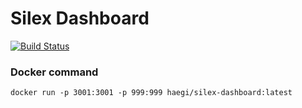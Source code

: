 # Silex Dashboard   
[![Build Status](https://api.travis-ci.org/Haegi/silex-dashboard.svg?branch=master)](https://travis-ci.org/Haegi/silex-dashboard)

### Docker command
```
docker run -p 3001:3001 -p 999:999 haegi/silex-dashboard:latest
```